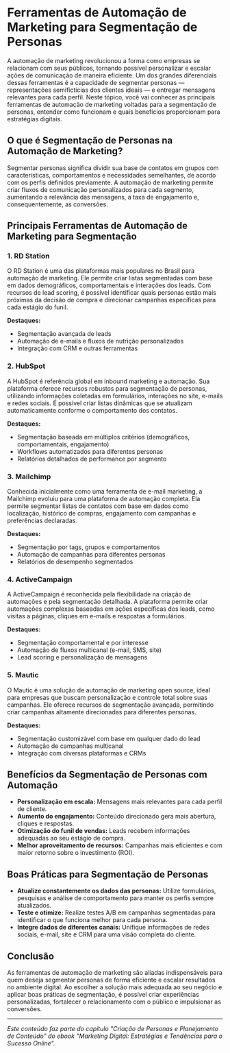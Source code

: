 
# Ferramentas de Automação de Marketing para Segmentação de Personas

A automação de marketing revolucionou a forma como empresas se relacionam com seus públicos, tornando possível personalizar e escalar ações de comunicação de maneira eficiente. Um dos grandes diferenciais dessas ferramentas é a capacidade de segmentar personas — representações semifictícias dos clientes ideais — e entregar mensagens relevantes para cada perfil. Neste tópico, você vai conhecer as principais ferramentas de automação de marketing voltadas para a segmentação de personas, entender como funcionam e quais benefícios proporcionam para estratégias digitais.

## O que é Segmentação de Personas na Automação de Marketing?

Segmentar personas significa dividir sua base de contatos em grupos com características, comportamentos e necessidades semelhantes, de acordo com os perfis definidos previamente. A automação de marketing permite criar fluxos de comunicação personalizados para cada segmento, aumentando a relevância das mensagens, a taxa de engajamento e, consequentemente, as conversões.

## Principais Ferramentas de Automação de Marketing para Segmentação

### 1. **RD Station**

O RD Station é uma das plataformas mais populares no Brasil para automação de marketing. Ele permite criar listas segmentadas com base em dados demográficos, comportamentais e interações dos leads. Com recursos de lead scoring, é possível identificar quais personas estão mais próximas da decisão de compra e direcionar campanhas específicas para cada estágio do funil.

**Destaques:**
- Segmentação avançada de leads
- Automação de e-mails e fluxos de nutrição personalizados
- Integração com CRM e outras ferramentas

### 2. **HubSpot**

A HubSpot é referência global em inbound marketing e automação. Sua plataforma oferece recursos robustos para segmentação de personas, utilizando informações coletadas em formulários, interações no site, e-mails e redes sociais. É possível criar listas dinâmicas que se atualizam automaticamente conforme o comportamento dos contatos.

**Destaques:**
- Segmentação baseada em múltiplos critérios (demográficos, comportamentais, engajamento)
- Workflows automatizados para diferentes personas
- Relatórios detalhados de performance por segmento

### 3. **Mailchimp**

Conhecida inicialmente como uma ferramenta de e-mail marketing, a Mailchimp evoluiu para uma plataforma de automação completa. Ela permite segmentar listas de contatos com base em dados como localização, histórico de compras, engajamento com campanhas e preferências declaradas.

**Destaques:**
- Segmentação por tags, grupos e comportamentos
- Automação de campanhas para diferentes personas
- Relatórios de desempenho segmentados

### 4. **ActiveCampaign**

A ActiveCampaign é reconhecida pela flexibilidade na criação de automações e pela segmentação detalhada. A plataforma permite criar automações complexas baseadas em ações específicas dos leads, como visitas a páginas, cliques em e-mails e respostas a formulários.

**Destaques:**
- Segmentação comportamental e por interesse
- Automação de fluxos multicanal (e-mail, SMS, site)
- Lead scoring e personalização de mensagens

### 5. **Mautic**

O Mautic é uma solução de automação de marketing open source, ideal para empresas que buscam personalização e controle total sobre suas campanhas. Ele oferece recursos de segmentação avançada, permitindo criar campanhas altamente direcionadas para diferentes personas.

**Destaques:**
- Segmentação customizável com base em qualquer dado do lead
- Automação de campanhas multicanal
- Integração com diversas plataformas e CRMs

## Benefícios da Segmentação de Personas com Automação

- **Personalização em escala:** Mensagens mais relevantes para cada perfil de cliente.
- **Aumento do engajamento:** Conteúdo direcionado gera mais abertura, cliques e respostas.
- **Otimização do funil de vendas:** Leads recebem informações adequadas ao seu estágio de compra.
- **Melhor aproveitamento de recursos:** Campanhas mais eficientes e com maior retorno sobre o investimento (ROI).

## Boas Práticas para Segmentação de Personas

- **Atualize constantemente os dados das personas:** Utilize formulários, pesquisas e análise de comportamento para manter os perfis sempre atualizados.
- **Teste e otimize:** Realize testes A/B em campanhas segmentadas para identificar o que funciona melhor para cada persona.
- **Integre dados de diferentes canais:** Unifique informações de redes sociais, e-mail, site e CRM para uma visão completa do cliente.

## Conclusão

As ferramentas de automação de marketing são aliadas indispensáveis para quem deseja segmentar personas de forma eficiente e escalar resultados no ambiente digital. Ao escolher a solução mais adequada ao seu negócio e aplicar boas práticas de segmentação, é possível criar experiências personalizadas, fortalecer o relacionamento com o público e impulsionar as conversões.

---
*Este conteúdo faz parte do capítulo "Criação de Personas e Planejamento de Conteúdo" do ebook "Marketing Digital: Estratégias e Tendências para o Sucesso Online".*
```
